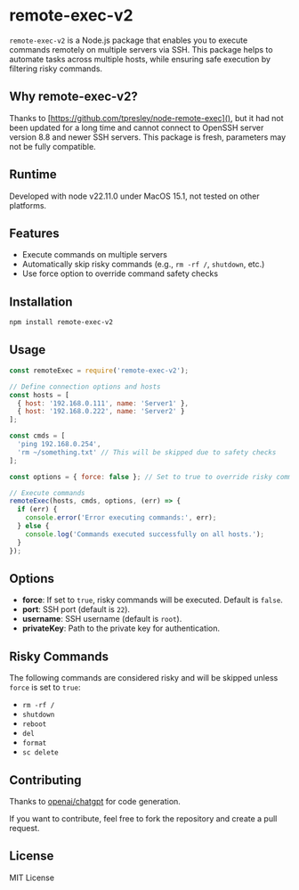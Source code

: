 # remote-exec-v2

`remote-exec-v2` is a Node.js package that enables you to execute commands remotely on multiple servers via SSH. This package helps to automate tasks across multiple hosts, while ensuring safe execution by filtering risky commands.

## Why remote-exec-v2?

Thanks to [https://github.com/tpresley/node-remote-exec](), but it had not been updated for a long time and cannot connect to OpenSSH server version 8.8 and newer SSH servers.  This package is fresh, parameters may not be fully compatible.


## Runtime

 Developed with node v22.11.0 under MacOS 15.1, not tested on other platforms.

## Features

- Execute commands on multiple servers
- Automatically skip risky commands (e.g., `rm -rf /`, `shutdown`, etc.)
- Use force option to override command safety checks

## Installation

```bash
npm install remote-exec-v2
```

## Usage

```javascript
const remoteExec = require('remote-exec-v2');

// Define connection options and hosts
const hosts = [
  { host: '192.168.0.111', name: 'Server1' },
  { host: '192.168.0.222', name: 'Server2' }
];

const cmds = [
  'ping 192.168.0.254',
  'rm ~/something.txt' // This will be skipped due to safety checks
];

const options = { force: false }; // Set to true to override risky command checks

// Execute commands
remoteExec(hosts, cmds, options, (err) => {
  if (err) {
    console.error('Error executing commands:', err);
  } else {
    console.log('Commands executed successfully on all hosts.');
  }
});
```

## Options

- **force**: If set to `true`, risky commands will be executed. Default is `false`.
- **port**: SSH port (default is `22`).
- **username**: SSH username (default is `root`).
- **privateKey**: Path to the private key for authentication.

## Risky Commands

The following commands are considered risky and will be skipped unless `force` is set to `true`:

- `rm -rf /`
- `shutdown`
- `reboot`
- `del`
- `format`
- `sc delete`

## Contributing

Thanks to [openai/chatgpt](https://openai.com/) for code generation.

If you want to contribute, feel free to fork the repository and create a pull request.

## License

MIT License
